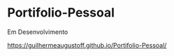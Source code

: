 # Portifolio-Pessoal
Em Desenvolvimento



https://guilhermeaugustoff.github.io/Portifolio-Pessoal/
